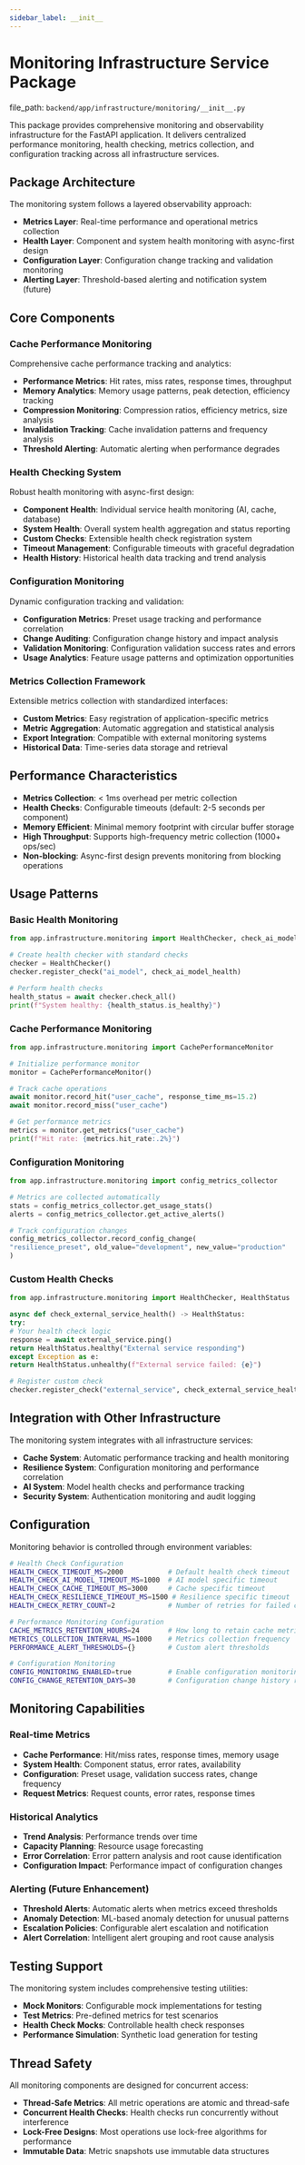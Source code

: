 ```yaml
---
sidebar_label: __init__
---
```


# Monitoring Infrastructure Service Package

  file_path: `backend/app/infrastructure/monitoring/__init__.py`

This package provides comprehensive monitoring and observability infrastructure for the FastAPI
application. It delivers centralized performance monitoring, health checking, metrics collection,
and configuration tracking across all infrastructure services.

## Package Architecture

The monitoring system follows a layered observability approach:
- **Metrics Layer**: Real-time performance and operational metrics collection
- **Health Layer**: Component and system health monitoring with async-first design
- **Configuration Layer**: Configuration change tracking and validation monitoring
- **Alerting Layer**: Threshold-based alerting and notification system (future)

## Core Components

### Cache Performance Monitoring
Comprehensive cache performance tracking and analytics:
- **Performance Metrics**: Hit rates, miss rates, response times, throughput
- **Memory Analytics**: Memory usage patterns, peak detection, efficiency tracking
- **Compression Monitoring**: Compression ratios, efficiency metrics, size analysis
- **Invalidation Tracking**: Cache invalidation patterns and frequency analysis
- **Threshold Alerting**: Automatic alerting when performance degrades

### Health Checking System
Robust health monitoring with async-first design:
- **Component Health**: Individual service health monitoring (AI, cache, database)
- **System Health**: Overall system health aggregation and status reporting
- **Custom Checks**: Extensible health check registration system
- **Timeout Management**: Configurable timeouts with graceful degradation
- **Health History**: Historical health data tracking and trend analysis

### Configuration Monitoring
Dynamic configuration tracking and validation:
- **Configuration Metrics**: Preset usage tracking and performance correlation
- **Change Auditing**: Configuration change history and impact analysis
- **Validation Monitoring**: Configuration validation success rates and errors
- **Usage Analytics**: Feature usage patterns and optimization opportunities

### Metrics Collection Framework
Extensible metrics collection with standardized interfaces:
- **Custom Metrics**: Easy registration of application-specific metrics
- **Metric Aggregation**: Automatic aggregation and statistical analysis
- **Export Integration**: Compatible with external monitoring systems
- **Historical Data**: Time-series data storage and retrieval

## Performance Characteristics

- **Metrics Collection**: < 1ms overhead per metric collection
- **Health Checks**: Configurable timeouts (default: 2-5 seconds per component)
- **Memory Efficient**: Minimal memory footprint with circular buffer storage
- **High Throughput**: Supports high-frequency metric collection (1000+ ops/sec)
- **Non-blocking**: Async-first design prevents monitoring from blocking operations

## Usage Patterns

### Basic Health Monitoring
```python
from app.infrastructure.monitoring import HealthChecker, check_ai_model_health

# Create health checker with standard checks
checker = HealthChecker()
checker.register_check("ai_model", check_ai_model_health)

# Perform health checks
health_status = await checker.check_all()
print(f"System healthy: {health_status.is_healthy}")
```

### Cache Performance Monitoring
```python
from app.infrastructure.monitoring import CachePerformanceMonitor

# Initialize performance monitor
monitor = CachePerformanceMonitor()

# Track cache operations
await monitor.record_hit("user_cache", response_time_ms=15.2)
await monitor.record_miss("user_cache")

# Get performance metrics
metrics = monitor.get_metrics("user_cache")
print(f"Hit rate: {metrics.hit_rate:.2%}")
```

### Configuration Monitoring
```python
from app.infrastructure.monitoring import config_metrics_collector

# Metrics are collected automatically
stats = config_metrics_collector.get_usage_stats()
alerts = config_metrics_collector.get_active_alerts()

# Track configuration changes
config_metrics_collector.record_config_change(
"resilience_preset", old_value="development", new_value="production"
)
```

### Custom Health Checks
```python
from app.infrastructure.monitoring import HealthChecker, HealthStatus

async def check_external_service_health() -> HealthStatus:
try:
# Your health check logic
response = await external_service.ping()
return HealthStatus.healthy("External service responding")
except Exception as e:
return HealthStatus.unhealthy(f"External service failed: {e}")

# Register custom check
checker.register_check("external_service", check_external_service_health)
```

## Integration with Other Infrastructure

The monitoring system integrates with all infrastructure services:
- **Cache System**: Automatic performance tracking and health monitoring
- **Resilience System**: Configuration monitoring and performance correlation
- **AI System**: Model health checks and performance tracking
- **Security System**: Authentication monitoring and audit logging

## Configuration

Monitoring behavior is controlled through environment variables:

```bash
# Health Check Configuration
HEALTH_CHECK_TIMEOUT_MS=2000           # Default health check timeout
HEALTH_CHECK_AI_MODEL_TIMEOUT_MS=1000  # AI model specific timeout
HEALTH_CHECK_CACHE_TIMEOUT_MS=3000     # Cache specific timeout
HEALTH_CHECK_RESILIENCE_TIMEOUT_MS=1500 # Resilience specific timeout
HEALTH_CHECK_RETRY_COUNT=2             # Number of retries for failed checks

# Performance Monitoring Configuration
CACHE_METRICS_RETENTION_HOURS=24       # How long to retain cache metrics
METRICS_COLLECTION_INTERVAL_MS=1000    # Metrics collection frequency
PERFORMANCE_ALERT_THRESHOLDS={}        # Custom alert thresholds

# Configuration Monitoring
CONFIG_MONITORING_ENABLED=true         # Enable configuration monitoring
CONFIG_CHANGE_RETENTION_DAYS=30        # Configuration change history retention
```

## Monitoring Capabilities

### Real-time Metrics
- **Cache Performance**: Hit/miss rates, response times, memory usage
- **System Health**: Component status, error rates, availability
- **Configuration**: Preset usage, validation success rates, change frequency
- **Request Metrics**: Request counts, error rates, response times

### Historical Analytics
- **Trend Analysis**: Performance trends over time
- **Capacity Planning**: Resource usage forecasting
- **Error Correlation**: Error pattern analysis and root cause identification
- **Configuration Impact**: Performance impact of configuration changes

### Alerting (Future Enhancement)
- **Threshold Alerts**: Automatic alerts when metrics exceed thresholds
- **Anomaly Detection**: ML-based anomaly detection for unusual patterns
- **Escalation Policies**: Configurable alert escalation and notification
- **Alert Correlation**: Intelligent alert grouping and root cause analysis

## Testing Support

The monitoring system includes comprehensive testing utilities:
- **Mock Monitors**: Configurable mock implementations for testing
- **Test Metrics**: Pre-defined metrics for test scenarios
- **Health Check Mocks**: Controllable health check responses
- **Performance Simulation**: Synthetic load generation for testing

## Thread Safety

All monitoring components are designed for concurrent access:
- **Thread-Safe Metrics**: All metric operations are atomic and thread-safe
- **Concurrent Health Checks**: Health checks run concurrently without interference
- **Lock-Free Designs**: Most operations use lock-free algorithms for performance
- **Immutable Data**: Metric snapshots use immutable data structures
